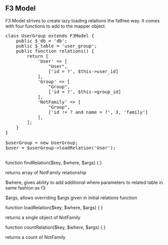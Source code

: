 F3 Model
---

F3 Model strives to create lazy loading relations the fatfree way.  It comes with four functions to add to the mapper object.

<pre>
class UserGroup extends F3Model {
    public $_db = 'db';
    public $_table = 'user_group';
    public function relations() { 
        return [
            'User' => [
                "User",
                ['id = ?', $this->user_id]
            ],
            'Group' => [
                "Group",
                ['id = ?', $this->group_id]
            ],
            'NotFamily' => [
                "Group",
                ['id != ? and name = ?', 3, 'family']
            ],
        ];
    }
}

$userGroup = new UserGroup;
$user = $userGroup->loadRelation('User');

</pre>

function findRelation($key, $where, $args) { }

returns array of NotFamily relationship

$where, gives ability to add additional where parameters to related table in same fashion as f3

$args, allows overriding $args given in initial relations function

function loadRelation($key, $where, $args) { }

returns a single object of NotFamily

function countRelation($key, $where, $args) { }

returns a count of NotFamily
